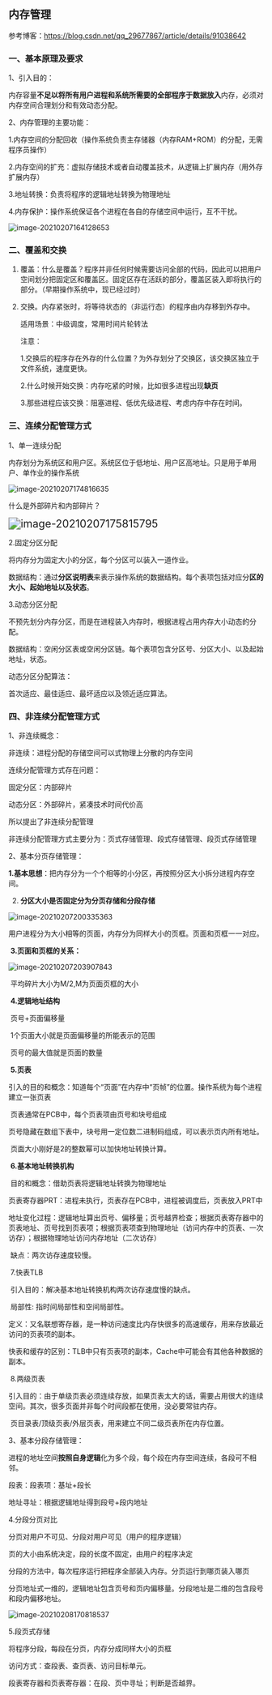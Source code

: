 ## 内存管理

参考博客：https://blog.csdn.net/qq_29677867/article/details/91038642

### 一、基本原理及要求

1、引入目的：

内存容量**不足以将所有用户进程和系统所需要的全部程序于数据放入**内存，必须对内存空间合理划分和有效动态分配。

2、内存管理的主要功能：

1.内存空间的分配回收（操作系统负责主存储器（内存RAM+ROM）的分配，无需程序员操作）

2.内存空间的扩充：虚拟存储技术或者自动覆盖技术，从逻辑上扩展内存（用外存扩展内存）

3.地址转换：负责将程序的逻辑地址转换为物理地址

4.内存保护：操作系统保证各个进程在各自的存储空间中运行，互不干扰。

![image-20210207164128653](C:\Users\94130\AppData\Roaming\Typora\typora-user-images\image-20210207164128653.png)

### 二、覆盖和交换

1. 覆盖：什么是覆盖？程序并非任何时候需要访问全部的代码，因此可以把用户空间划分把固定区和覆盖区。固定区存在活跃的部分，覆盖区装入即将执行的部分。（早期操作系统中，现已经过时）

2. 交换。内存紧张时，将等待状态的（非运行态）的程序由内存移到外存中。

   适用场景：中级调度，常用时间片轮转法

   注意：

   1.交换后的程序存在外存的什么位置？为外存划分了交换区，该交换区独立于文件系统，速度更快。

   2.什么时候开始交换：内存吃紧的时候，比如很多进程出现**缺页**

   3.那些进程应该交换：阻塞进程、低优先级进程、考虑内存中存在时间。

   

### 三、连续分配管理方式

1、单一连续分配

内存划分为系统区和用户区。系统区位于低地址、用户区高地址。只是用于单用户、单作业的操作系统

![image-20210207174816635](C:\Users\94130\AppData\Roaming\Typora\typora-user-images\image-20210207174816635.png)

什么是外部碎片和内部碎片？

<img src="C:\Users\94130\AppData\Roaming\Typora\typora-user-images\image-20210207175815795.png" alt="image-20210207175815795" style="zoom:150%;" />

2.固定分区分配

将内存分为固定大小的分区，每个分区可以装入一道作业。

数据结构：通过**分区说明表**来表示操作系统的数据结构。每个表项包括对应分**区的大小、起始地址以及状态**。



3.动态分区分配

不预先划分内存分区，而是在进程装入内存时，根据进程占用内存大小动态的分配。

数据结构：空闲分区表或空闲分区链。每个表项包含分区号、分区大小、以及起始地址，状态。

动态分区分配算法：

首次适应、最佳适应、最坏适应以及领近适应算法。





### 四、非连续分配管理方式

1、非连续概念：

非连续：进程分配的存储空间可以式物理上分散的内存空间

连续分配管理方式存在问题：

固定分区：内部碎片

动态分区：外部碎片，紧凑技术时间代价高

所以提出了非连续分配管理

非连续分配管理方式主要分为：页式存储管理、段式存储管理、段页式存储管理

2、基本分页存储管理：

​	**1.基本思想**：把内存分为一个个相等的小分区，再按照分区大小拆分进程内存空间。

2. **分区大小是否固定分为分页存储和分段存储**

![image-20210207200335363](C:\Users\94130\AppData\Roaming\Typora\typora-user-images\image-20210207200335363.png)

用户进程分为大小相等的页面，内存分为同样大小的页框。页面和页框一一对应。

​	**3.页面和页框的关系：**

![image-20210207203907843](C:\Users\94130\AppData\Roaming\Typora\typora-user-images\image-20210207203907843.png)

​	平均碎片大小为M/2,M为页面页框的大小

​	**4.逻辑地址结构**

​	页号+页面偏移量

​	1个页面大小就是页面偏移量的所能表示的范围

​	页号的最大值就是页面的数量

​	**5.页表**

​	引入的目的和概念：知道每个“页面”在内存中“页帧”的位置。操作系统为每个进程建立一张页表

​	页表通常在PCB中，每个页表项由页号和块号组成

​	页号隐藏在数组下表中，块号用一定位数二进制码组成，可以表示页内所有地址。

​	页面大小刚好是2的整数幂可以加快地址转换计算。

​	**6.基本地址转换机构**

​	目的和概念：借助页表将逻辑地址转换为物理地址

​	页表寄存器PRT：进程未执行，页表存在PCB中，进程被调度后，页表放入PRT中

​	地址变化过程：逻辑地址算出页号、偏移量；页号越界检查；根据页表寄存器中的页表地址、页号找到页表项；根据页表项查到物理地址（访问内存中的页表、一次访存）；根据物理地址访问内存地址（二次访存）

​	缺点：两次访存速度较慢。

​	7.快表TLB

​	引入目的：解决基本地址转换机构两次访存速度慢的缺点。

​	局部性: 指时间局部性和空间局部性。

​	定义：又名联想寄存器，是一种访问速度比内存快很多的高速缓存，用来存放最近访问的页表项的副本。

​	快表和缓存的区别：TLB中只有页表项的副本，Cache中可能会有其他各种数据的副本。

​	8.两级页表

​	引入目的：由于单级页表必须连续存放，如果页表太大的话，需要占用很大的连续空间。其次，很多页面并非每个时间段都在使用，没必要常驻内存。

​	页目录表/顶级页表/外层页表，用来建立不同二级页表所在内存位置。

3、基本分段存储管理：

进程的地址空间**按照自身逻辑**化为多个段，每个段在内存空间连续，各段可不相邻。

段表：段表项：基址+段长

地址寻址：根据逻辑地址得到段号+段内地址

4.分段分页对比

分页对用户不可见、分段对用户可见（用户的程序逻辑）

页的大小由系统决定，段的长度不固定，由用户的程序决定

分段的方法中，每次程序运行把程序全部装入内存。分页运行到哪页装入哪页

分页地址式一维的，逻辑地址包含页号和页内偏移量。分段地址是二维的包含段号和段内偏移地址。



![image-20210208170818537](C:\Users\94130\AppData\Roaming\Typora\typora-user-images\image-20210208170818537.png)	

5.段页式存储

将程序分段，每段在分页，内存分成同样大小的页框

访问方式：查段表、查页表、访问目标单元。

段表寄存器和页表寄存器：在段、页中寻址；判断是否越界。